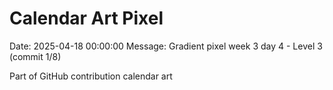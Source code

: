 # Calendar Art Pixel

Date: 2025-04-18 00:00:00
Message: Gradient pixel week 3 day 4 - Level 3 (commit 1/8)

Part of GitHub contribution calendar art

